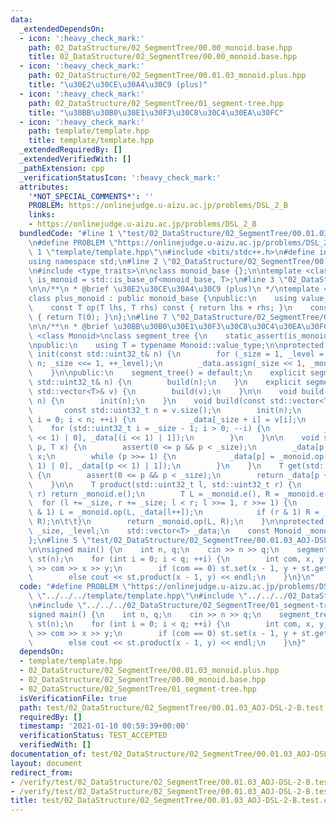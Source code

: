 ```yaml
---
data:
  _extendedDependsOn:
  - icon: ':heavy_check_mark:'
    path: 02_DataStructure/02_SegmentTree/00.00_monoid.base.hpp
    title: 02_DataStructure/02_SegmentTree/00.00_monoid.base.hpp
  - icon: ':heavy_check_mark:'
    path: 02_DataStructure/02_SegmentTree/00.01.03_monoid.plus.hpp
    title: "\u30E2\u30CE\u30A4\u30C9 (plus)"
  - icon: ':heavy_check_mark:'
    path: 02_DataStructure/02_SegmentTree/01_segment-tree.hpp
    title: "\u30BB\u30B0\u30E1\u30F3\u30C8\u30C4\u30EA\u30FC"
  - icon: ':heavy_check_mark:'
    path: template/template.hpp
    title: template/template.hpp
  _extendedRequiredBy: []
  _extendedVerifiedWith: []
  _pathExtension: cpp
  _verificationStatusIcon: ':heavy_check_mark:'
  attributes:
    '*NOT_SPECIAL_COMMENTS*': ''
    PROBLEM: https://onlinejudge.u-aizu.ac.jp/problems/DSL_2_B
    links:
    - https://onlinejudge.u-aizu.ac.jp/problems/DSL_2_B
  bundledCode: "#line 1 \"test/02_DataStructure/02_SegmentTree/00.01.03_AOJ-DSL-2-B.test.cpp\"\
    \n#define PROBLEM \"https://onlinejudge.u-aizu.ac.jp/problems/DSL_2_B\"\n#line\
    \ 1 \"template/template.hpp\"\n#include <bits/stdc++.h>\n#define int int64_t\n\
    using namespace std;\n#line 2 \"02_DataStructure/02_SegmentTree/00.00_monoid.base.hpp\"\
    \n#include <type_traits>\n\nclass monoid_base {};\n\ntemplate <class T>\nusing\
    \ is_monoid = std::is_base_of<monoid_base, T>;\n#line 3 \"02_DataStructure/02_SegmentTree/00.01.03_monoid.plus.hpp\"\
    \n\n/**\n * @brief \u30E2\u30CE\u30A4\u30C9 (plus)\n */\ntemplate <class T>\n\
    class plus_monoid : public monoid_base {\npublic:\n    using value_type = T;\n\
    \    const T op(T lhs, T rhs) const { return lhs + rhs; }\n    const T e() const\
    \ { return T(0); }\n};\n#line 7 \"02_DataStructure/02_SegmentTree/01_segment-tree.hpp\"\
    \n\n/**\n * @brief \u30BB\u30B0\u30E1\u30F3\u30C8\u30C4\u30EA\u30FC\n */\ntemplate\
    \ <class Monoid>\nclass segment_tree {\n    static_assert(is_monoid<Monoid>::value);\n\
    \npublic:\n    using T = typename Monoid::value_type;\n\nprotected:\n    void\
    \ init(const std::uint32_t& n) {\n        for (_size = 1, _level = 0; _size <\
    \ n; _size <<= 1, ++_level);\n        _data.assign(_size << 1, _monoid.e());\n\
    \    }\n\npublic:\n    segment_tree() = default;\n    explicit segment_tree(const\
    \ std::uint32_t& n) {\n        build(n);\n    }\n    explicit segment_tree(const\
    \ std::vector<T>& v) {\n        build(v);\n    }\n\n    void build(const std::uint32_t&\
    \ n) {\n        init(n);\n    }\n    void build(const std::vector<T>& v) {\n \
    \       const std::uint32_t n = v.size();\n        init(n);\n        for (std::uint32_t\
    \ i = 0; i < n; ++i) {\n            _data[_size + i] = v[i];\n        }\n    \
    \    for (std::uint32_t i = _size - 1; i > 0; --i) {\n            _data[i] = _monoid.op(_data[(i\
    \ << 1) | 0], _data[(i << 1) | 1]);\n        }\n    }\n\n    void set(std::uint32_t\
    \ p, T x) {\n        assert(0 <= p && p < _size);\n        _data[p += _size] =\
    \ x;\n        while (p >>= 1) {\n            _data[p] = _monoid.op(_data[(p <<\
    \ 1) | 0], _data[(p << 1) | 1]);\n        }\n    }\n    T get(std::uint32_t p)\
    \ {\n        assert(0 <= p && p < _size);\n        return _data[p + _size];\n\
    \    }\n\n    T product(std::uint32_t l, std::uint32_t r) {\n        if (l >=\
    \ r) return _monoid.e();\n        T L = _monoid.e(), R = _monoid.e();\n      \
    \  for (l += _size, r += _size; l < r; l >>= 1, r >>= 1) {\n            if (l\
    \ & 1) L = _monoid.op(L, _data[l++]);\n            if (r & 1) R = _monoid.op(_data[--r],\
    \ R);\n\t\t}\n        return _monoid.op(L, R);\n    }\n\nprotected:\n    std::uint32_t\
    \ _size, _level;\n    std::vector<T> _data;\n    const Monoid _monoid = Monoid();\n\
    };\n#line 5 \"test/02_DataStructure/02_SegmentTree/00.01.03_AOJ-DSL-2-B.test.cpp\"\
    \n\nsigned main() {\n    int n, q;\n    cin >> n >> q;\n    segment_tree<plus_monoid<int>>\
    \ st(n);\n    for (int i = 0; i < q; ++i) {\n        int com, x, y;\n        cin\
    \ >> com >> x >> y;\n        if (com == 0) st.set(x - 1, y + st.get(x - 1));\n\
    \        else cout << st.product(x - 1, y) << endl;\n    }\n}\n"
  code: "#define PROBLEM \"https://onlinejudge.u-aizu.ac.jp/problems/DSL_2_B\"\n#include\
    \ \"../../../template/template.hpp\"\n#include \"../../../02_DataStructure/02_SegmentTree/00.01.03_monoid.plus.hpp\"\
    \n#include \"../../../02_DataStructure/02_SegmentTree/01_segment-tree.hpp\"\n\n\
    signed main() {\n    int n, q;\n    cin >> n >> q;\n    segment_tree<plus_monoid<int>>\
    \ st(n);\n    for (int i = 0; i < q; ++i) {\n        int com, x, y;\n        cin\
    \ >> com >> x >> y;\n        if (com == 0) st.set(x - 1, y + st.get(x - 1));\n\
    \        else cout << st.product(x - 1, y) << endl;\n    }\n}"
  dependsOn:
  - template/template.hpp
  - 02_DataStructure/02_SegmentTree/00.01.03_monoid.plus.hpp
  - 02_DataStructure/02_SegmentTree/00.00_monoid.base.hpp
  - 02_DataStructure/02_SegmentTree/01_segment-tree.hpp
  isVerificationFile: true
  path: test/02_DataStructure/02_SegmentTree/00.01.03_AOJ-DSL-2-B.test.cpp
  requiredBy: []
  timestamp: '2021-01-10 00:59:39+00:00'
  verificationStatus: TEST_ACCEPTED
  verifiedWith: []
documentation_of: test/02_DataStructure/02_SegmentTree/00.01.03_AOJ-DSL-2-B.test.cpp
layout: document
redirect_from:
- /verify/test/02_DataStructure/02_SegmentTree/00.01.03_AOJ-DSL-2-B.test.cpp
- /verify/test/02_DataStructure/02_SegmentTree/00.01.03_AOJ-DSL-2-B.test.cpp.html
title: test/02_DataStructure/02_SegmentTree/00.01.03_AOJ-DSL-2-B.test.cpp
---
```

